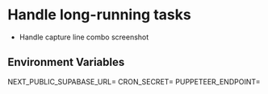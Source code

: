 # Handle long-running tasks

- Handle capture line combo screenshot

## Environment Variables

NEXT_PUBLIC_SUPABASE_URL=
CRON_SECRET=
PUPPETEER_ENDPOINT=
